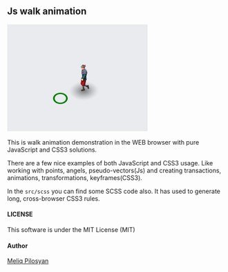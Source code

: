 ## Js walk animation

![](/src/images/walker-itself.png?raw=true 'The wanderer')

This is walk animation demonstration in the WEB browser with pure JavaScript and CSS3 solutions.

There are a few nice examples of both JavaScript and CSS3 usage. Like working with points, angels, pseudo-vectors(Js) and creating transactions, animations, transformations, keyframes(CSS3).

In the `src/scss` you can find some SCSS code also. It has used to generate long, cross-browser CSS3 rules.


#### LICENSE
This software is under the MIT License (MIT)

#### Author
[Meliq Pilosyan](https://github.com/melopilosyan)
